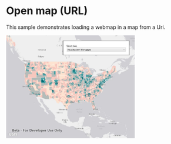# Open map (URL)

This sample demonstrates loading a webmap in a map from a Uri.

<img src="OpenMapUrl.jpg" width="350"/>



